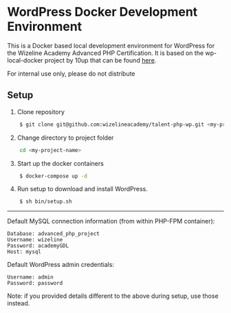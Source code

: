 # WordPress Docker Development Environment

This is a Docker based local development environment for WordPress for the Wizeline Academy Advanced PHP Certification. It is based on the wp-local-docker project by 10up that can be found [here](https://github.com/10up/wp-local-docker).

For internal use only, please do not distribute

## Setup

1. Clone repository
```bash
    $ git clone git@github.com:wizelineacademy/talent-php-wp.git <my-project-name>
```
2. Change directory to project folder
```bash
    cd <my-project-name>
```
3. Start up the docker containers
```bash
    $ docker-compose up -d
```
4. Run setup to download and install WordPress.
```bash
    $ sh bin/setup.sh
```

---

Default MySQL connection information (from within PHP-FPM container):

```
Database: advanced_php_project
Username: wizeline
Password: academyGDL
Host: mysql
```

Default WordPress admin credentials:

```
Username: admin
Password: password
```

Note: if you provided details different to the above during setup, use those instead.
